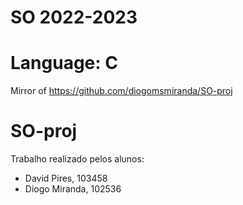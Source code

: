 # SO 2022-2023
# Language: C

Mirror of https://github.com/diogomsmiranda/SO-proj



# SO-proj

Trabalho realizado pelos alunos:
- David Pires, 103458
- Diogo Miranda, 102536
